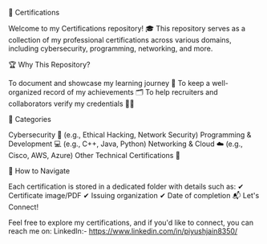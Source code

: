 📜 Certifications

Welcome to my Certifications repository! 🎓 This repository serves as a collection of my professional certifications across various domains, including cybersecurity, programming, networking, and more.

🏆 Why This Repository?

To document and showcase my learning journey 📖
To keep a well-organized record of my achievements 🗂️
To help recruiters and collaborators verify my credentials 👨‍💻

📂 Categories
 
 Cybersecurity 🔐 (e.g., Ethical Hacking, Network Security)
 Programming & Development 💻 (e.g., C++, Java, Python)
 Networking & Cloud ☁️ (e.g., Cisco, AWS, Azure)
 Other Technical Certifications 🏅

🎯 How to Navigate

Each certification is stored in a dedicated folder with details such as:
✔ Certificate image/PDF
✔ Issuing organization
✔ Date of completion
📬 Let's Connect!

Feel free to explore my certifications, and if you'd like to connect, you can reach me on:
LinkedIn:- https://www.linkedin.com/in/piyushjain8350/

